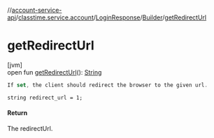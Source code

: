 //[account-service-api](../../../../index.md)/[classtime.service.account](../../index.md)/[LoginResponse](../index.md)/[Builder](index.md)/[getRedirectUrl](get-redirect-url.md)

# getRedirectUrl

[jvm]\
open fun [getRedirectUrl](get-redirect-url.md)(): [String](https://docs.oracle.com/javase/8/docs/api/java/lang/String.html)

```kotlin
If set, the client should redirect the browser to the given url.

```
`string redirect_url = 1;`

#### Return

The redirectUrl.
